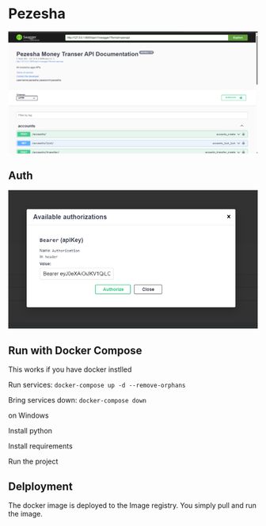 # Pezesha

![Pezesha](./pezesha.png)

## Auth

![auth](./token.png)

## Run with Docker Compose

This works if you have docker instlled 

Run services:
`docker-compose up -d --remove-orphans`

Bring services down:
`docker-compose down`

on Windows 

Install python

Install requirements 

Run the project 
## Delployment

The docker image is deployed to the Image registry. You simply pull and run the image.
